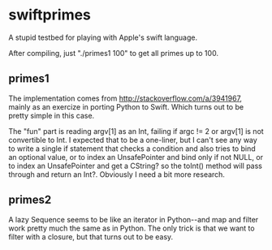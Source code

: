 swiftprimes
===========

A stupid testbed for playing with Apple's swift language.

After compiling, just "./primes1 100" to get all primes up to 100.

primes1
-------

The implementation comes from http://stackoverflow.com/a/3941967,
mainly as an exercize in porting Python to Swift. Which turns out to
be pretty simple in this case.

The "fun" part is reading argv[1] as an Int, failing if argc != 2 or
argv[1] is not convertible to Int. I expected that to be a one-liner,
but I can't see any way to write a single if statement that checks a
condition and also tries to bind an optional value, or to index an
UnsafePointer and bind only if not NULL, or to index an
UnsafePointer<CString> and get a CString? so the toInt() method will
pass through and return an Int?.  Obviously I need a bit more
research.

primes2
-------

A lazy Sequence seems to be like an iterator in Python--and map and
filter work pretty much the same as in Python. The only trick is that
we want to filter with a closure, but that turns out to be easy.
